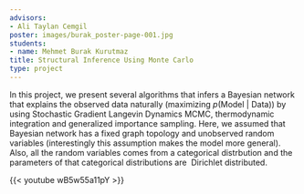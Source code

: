 ```yaml
---
advisors:
- Ali Taylan Cemgil
poster: images/burak_poster-page-001.jpg
students:
- name: Mehmet Burak Kurutmaz
title: Structural Inference Using Monte Carlo
type: project
---
```


In this project, we present several algorithms that infers a Bayesian network that explains the observed data naturally (maximizing *p*(Model | Data)) by using Stochastic Gradient Langevin Dynamics MCMC, thermodynamic integration and generalized importance sampling. Here, we assumed that Bayesian network has a fixed graph topology and unobserved random variables (interestingly this assumption makes the model more general). Also, all the random variables comes from a categorical distrbution and the parameters of that categorical distributions are  Dirichlet distributed.


{{< youtube wB5w55a11pY >}}